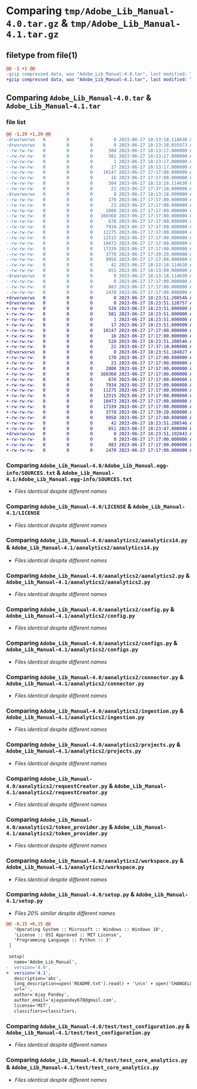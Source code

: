 # Comparing `tmp/Adobe_Lib_Manual-4.0.tar.gz` & `tmp/Adobe_Lib_Manual-4.1.tar.gz`

## filetype from file(1)

```diff
@@ -1 +1 @@
-gzip compressed data, was "Adobe_Lib_Manual-4.0.tar", last modified: Tue Jun 27 18:13:18 2023, max compression
+gzip compressed data, was "Adobe_Lib_Manual-4.1.tar", last modified: Tue Jun 27 18:23:51 2023, max compression
```

## Comparing `Adobe_Lib_Manual-4.0.tar` & `Adobe_Lib_Manual-4.1.tar`

### file list

```diff
@@ -1,29 +1,29 @@
-drwxrwxrwx   0        0        0        0 2023-06-27 18:13:18.114630 Adobe_Lib_Manual-4.0/
-drwxrwxrwx   0        0        0        0 2023-06-27 18:13:18.035973 Adobe_Lib_Manual-4.0/Adobe_Lib_Manual.egg-info/
--rw-rw-rw-   0        0        0      504 2023-06-27 18:13:17.000000 Adobe_Lib_Manual-4.0/Adobe_Lib_Manual.egg-info/PKG-INFO
--rw-rw-rw-   0        0        0      581 2023-06-27 18:13:17.000000 Adobe_Lib_Manual-4.0/Adobe_Lib_Manual.egg-info/SOURCES.txt
--rw-rw-rw-   0        0        0        1 2023-06-27 18:13:17.000000 Adobe_Lib_Manual-4.0/Adobe_Lib_Manual.egg-info/dependency_links.txt
--rw-rw-rw-   0        0        0       17 2023-06-27 18:13:17.000000 Adobe_Lib_Manual-4.0/Adobe_Lib_Manual.egg-info/top_level.txt
--rw-rw-rw-   0        0        0    10147 2023-06-27 17:17:00.000000 Adobe_Lib_Manual-4.0/LICENSE
--rw-rw-rw-   0        0        0       16 2023-06-27 17:17:00.000000 Adobe_Lib_Manual-4.0/MANIFEST.in
--rw-rw-rw-   0        0        0      504 2023-06-27 18:13:18.114630 Adobe_Lib_Manual-4.0/PKG-INFO
--rw-rw-rw-   0        0        0       22 2023-06-27 17:37:10.000000 Adobe_Lib_Manual-4.0/README.txt
-drwxrwxrwx   0        0        0        0 2023-06-27 18:13:18.099000 Adobe_Lib_Manual-4.0/aanalytics2/
--rw-rw-rw-   0        0        0      170 2023-06-27 17:17:00.000000 Adobe_Lib_Manual-4.0/aanalytics2/__init__.py
--rw-rw-rw-   0        0        0       23 2023-06-27 17:17:00.000000 Adobe_Lib_Manual-4.0/aanalytics2/__version__.py
--rw-rw-rw-   0        0        0     2808 2023-06-27 17:17:00.000000 Adobe_Lib_Manual-4.0/aanalytics2/aanalytics14.py
--rw-rw-rw-   0        0        0   160368 2023-06-27 17:17:00.000000 Adobe_Lib_Manual-4.0/aanalytics2/aanalytics2.py
--rw-rw-rw-   0        0        0      678 2023-06-27 17:17:00.000000 Adobe_Lib_Manual-4.0/aanalytics2/config.py
--rw-rw-rw-   0        0        0     7934 2023-06-27 17:17:00.000000 Adobe_Lib_Manual-4.0/aanalytics2/configs.py
--rw-rw-rw-   0        0        0    11275 2023-06-27 17:17:00.000000 Adobe_Lib_Manual-4.0/aanalytics2/connector.py
--rw-rw-rw-   0        0        0    12515 2023-06-27 17:17:00.000000 Adobe_Lib_Manual-4.0/aanalytics2/ingestion.py
--rw-rw-rw-   0        0        0    10473 2023-06-27 17:17:00.000000 Adobe_Lib_Manual-4.0/aanalytics2/projects.py
--rw-rw-rw-   0        0        0    17339 2023-06-27 17:17:00.000000 Adobe_Lib_Manual-4.0/aanalytics2/requestCreator.py
--rw-rw-rw-   0        0        0     3778 2023-06-27 17:39:20.000000 Adobe_Lib_Manual-4.0/aanalytics2/token_provider.py
--rw-rw-rw-   0        0        0     9958 2023-06-27 17:17:00.000000 Adobe_Lib_Manual-4.0/aanalytics2/workspace.py
--rw-rw-rw-   0        0        0       42 2023-06-27 18:13:18.114630 Adobe_Lib_Manual-4.0/setup.cfg
--rw-rw-rw-   0        0        0      651 2023-06-27 18:13:09.000000 Adobe_Lib_Manual-4.0/setup.py
-drwxrwxrwx   0        0        0        0 2023-06-27 18:13:18.114630 Adobe_Lib_Manual-4.0/test/
--rw-rw-rw-   0        0        0        0 2023-06-27 17:17:00.000000 Adobe_Lib_Manual-4.0/test/__init__.py
--rw-rw-rw-   0        0        0      883 2023-06-27 17:17:00.000000 Adobe_Lib_Manual-4.0/test/test_configuration.py
--rw-rw-rw-   0        0        0     2470 2023-06-27 17:17:00.000000 Adobe_Lib_Manual-4.0/test/test_core_analytics.py
+drwxrwxrwx   0        0        0        0 2023-06-27 18:23:51.208546 Adobe_Lib_Manual-4.1/
+drwxrwxrwx   0        0        0        0 2023-06-27 18:23:51.128757 Adobe_Lib_Manual-4.1/Adobe_Lib_Manual.egg-info/
+-rw-rw-rw-   0        0        0      528 2023-06-27 18:23:51.000000 Adobe_Lib_Manual-4.1/Adobe_Lib_Manual.egg-info/PKG-INFO
+-rw-rw-rw-   0        0        0      581 2023-06-27 18:23:51.000000 Adobe_Lib_Manual-4.1/Adobe_Lib_Manual.egg-info/SOURCES.txt
+-rw-rw-rw-   0        0        0        1 2023-06-27 18:23:51.000000 Adobe_Lib_Manual-4.1/Adobe_Lib_Manual.egg-info/dependency_links.txt
+-rw-rw-rw-   0        0        0       17 2023-06-27 18:23:51.000000 Adobe_Lib_Manual-4.1/Adobe_Lib_Manual.egg-info/top_level.txt
+-rw-rw-rw-   0        0        0    10147 2023-06-27 17:17:00.000000 Adobe_Lib_Manual-4.1/LICENSE
+-rw-rw-rw-   0        0        0       16 2023-06-27 17:17:00.000000 Adobe_Lib_Manual-4.1/MANIFEST.in
+-rw-rw-rw-   0        0        0      528 2023-06-27 18:23:51.208546 Adobe_Lib_Manual-4.1/PKG-INFO
+-rw-rw-rw-   0        0        0       22 2023-06-27 17:37:10.000000 Adobe_Lib_Manual-4.1/README.txt
+drwxrwxrwx   0        0        0        0 2023-06-27 18:23:51.184827 Adobe_Lib_Manual-4.1/aanalytics2/
+-rw-rw-rw-   0        0        0      170 2023-06-27 17:17:00.000000 Adobe_Lib_Manual-4.1/aanalytics2/__init__.py
+-rw-rw-rw-   0        0        0       23 2023-06-27 17:17:00.000000 Adobe_Lib_Manual-4.1/aanalytics2/__version__.py
+-rw-rw-rw-   0        0        0     2808 2023-06-27 17:17:00.000000 Adobe_Lib_Manual-4.1/aanalytics2/aanalytics14.py
+-rw-rw-rw-   0        0        0   160368 2023-06-27 17:17:00.000000 Adobe_Lib_Manual-4.1/aanalytics2/aanalytics2.py
+-rw-rw-rw-   0        0        0      678 2023-06-27 17:17:00.000000 Adobe_Lib_Manual-4.1/aanalytics2/config.py
+-rw-rw-rw-   0        0        0     7934 2023-06-27 17:17:00.000000 Adobe_Lib_Manual-4.1/aanalytics2/configs.py
+-rw-rw-rw-   0        0        0    11275 2023-06-27 17:17:00.000000 Adobe_Lib_Manual-4.1/aanalytics2/connector.py
+-rw-rw-rw-   0        0        0    12515 2023-06-27 17:17:00.000000 Adobe_Lib_Manual-4.1/aanalytics2/ingestion.py
+-rw-rw-rw-   0        0        0    10473 2023-06-27 17:17:00.000000 Adobe_Lib_Manual-4.1/aanalytics2/projects.py
+-rw-rw-rw-   0        0        0    17339 2023-06-27 17:17:00.000000 Adobe_Lib_Manual-4.1/aanalytics2/requestCreator.py
+-rw-rw-rw-   0        0        0     3778 2023-06-27 17:39:20.000000 Adobe_Lib_Manual-4.1/aanalytics2/token_provider.py
+-rw-rw-rw-   0        0        0     9958 2023-06-27 17:17:00.000000 Adobe_Lib_Manual-4.1/aanalytics2/workspace.py
+-rw-rw-rw-   0        0        0       42 2023-06-27 18:23:51.208546 Adobe_Lib_Manual-4.1/setup.cfg
+-rw-rw-rw-   0        0        0      651 2023-06-27 18:23:47.000000 Adobe_Lib_Manual-4.1/setup.py
+drwxrwxrwx   0        0        0        0 2023-06-27 18:23:51.192843 Adobe_Lib_Manual-4.1/test/
+-rw-rw-rw-   0        0        0        0 2023-06-27 17:17:00.000000 Adobe_Lib_Manual-4.1/test/__init__.py
+-rw-rw-rw-   0        0        0      883 2023-06-27 17:17:00.000000 Adobe_Lib_Manual-4.1/test/test_configuration.py
+-rw-rw-rw-   0        0        0     2470 2023-06-27 17:17:00.000000 Adobe_Lib_Manual-4.1/test/test_core_analytics.py
```

### Comparing `Adobe_Lib_Manual-4.0/Adobe_Lib_Manual.egg-info/SOURCES.txt` & `Adobe_Lib_Manual-4.1/Adobe_Lib_Manual.egg-info/SOURCES.txt`

 * *Files identical despite different names*

### Comparing `Adobe_Lib_Manual-4.0/LICENSE` & `Adobe_Lib_Manual-4.1/LICENSE`

 * *Files identical despite different names*

### Comparing `Adobe_Lib_Manual-4.0/aanalytics2/aanalytics14.py` & `Adobe_Lib_Manual-4.1/aanalytics2/aanalytics14.py`

 * *Files identical despite different names*

### Comparing `Adobe_Lib_Manual-4.0/aanalytics2/aanalytics2.py` & `Adobe_Lib_Manual-4.1/aanalytics2/aanalytics2.py`

 * *Files identical despite different names*

### Comparing `Adobe_Lib_Manual-4.0/aanalytics2/config.py` & `Adobe_Lib_Manual-4.1/aanalytics2/config.py`

 * *Files identical despite different names*

### Comparing `Adobe_Lib_Manual-4.0/aanalytics2/configs.py` & `Adobe_Lib_Manual-4.1/aanalytics2/configs.py`

 * *Files identical despite different names*

### Comparing `Adobe_Lib_Manual-4.0/aanalytics2/connector.py` & `Adobe_Lib_Manual-4.1/aanalytics2/connector.py`

 * *Files identical despite different names*

### Comparing `Adobe_Lib_Manual-4.0/aanalytics2/ingestion.py` & `Adobe_Lib_Manual-4.1/aanalytics2/ingestion.py`

 * *Files identical despite different names*

### Comparing `Adobe_Lib_Manual-4.0/aanalytics2/projects.py` & `Adobe_Lib_Manual-4.1/aanalytics2/projects.py`

 * *Files identical despite different names*

### Comparing `Adobe_Lib_Manual-4.0/aanalytics2/requestCreator.py` & `Adobe_Lib_Manual-4.1/aanalytics2/requestCreator.py`

 * *Files identical despite different names*

### Comparing `Adobe_Lib_Manual-4.0/aanalytics2/token_provider.py` & `Adobe_Lib_Manual-4.1/aanalytics2/token_provider.py`

 * *Files identical despite different names*

### Comparing `Adobe_Lib_Manual-4.0/aanalytics2/workspace.py` & `Adobe_Lib_Manual-4.1/aanalytics2/workspace.py`

 * *Files identical despite different names*

### Comparing `Adobe_Lib_Manual-4.0/setup.py` & `Adobe_Lib_Manual-4.1/setup.py`

 * *Files 20% similar despite different names*

```diff
@@ -6,15 +6,15 @@
   'Operating System :: Microsoft :: Windows :: Windows 10',
   'License :: OSI Approved :: MIT License',
   'Programming Language :: Python :: 3'
 ]
  
 setup(
   name='Adobe_Lib_Manual',
-  version='4.0',
+  version='4.1',
   description='abc',
   long_description=open('README.txt').read() + '\n\n' + open('CHANGELOG.txt').read(),
   url='',  
   author='Ajay Pandey',
   author_email='ajaypanday678@gmail.com',
   license='MIT', 
   classifiers=classifiers,
```

### Comparing `Adobe_Lib_Manual-4.0/test/test_configuration.py` & `Adobe_Lib_Manual-4.1/test/test_configuration.py`

 * *Files identical despite different names*

### Comparing `Adobe_Lib_Manual-4.0/test/test_core_analytics.py` & `Adobe_Lib_Manual-4.1/test/test_core_analytics.py`

 * *Files identical despite different names*

